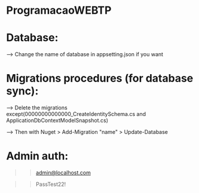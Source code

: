 # ProgramacaoWEBTP

# Database:
--> Change the name of database in appsetting.json if you want

# Migrations procedures (for database sync):
--> Delete the migrations except(00000000000000_CreateIdentitySchema.cs and ApplicationDbContextModelSnapshot.cs)

--> Then with Nuget > Add-Migration "name" > Update-Database

# Admin auth:

>>admin@localhost.com

>>PassTest22!
